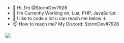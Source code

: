 - 👋 Hi, I’m @StormDev7928
- 👀 I’m Currently Working on, Lua, PHP, JavaScript.
- 🌱 I like to code a lot u can reach me below ↓
- 📫 How to reach me? My Discord: StormDev#7928
<img src= "https://github-readme-stats.vercel.app/api?username=iampawan&&show_icons=true&title_color=ffffff&icon_color=bb2acf&text_color=daf7dc&bg_color=151515">

